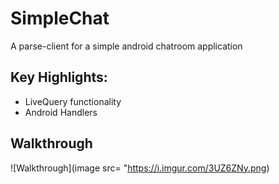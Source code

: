 # SimpleChat
 A parse-client for a simple android chatroom application
 
 ## Key Highlights:
 * LiveQuery functionality 
 * Android Handlers
 
 ## Walkthrough
 
 ![Walkthrough](image src= "https://i.imgur.com/3UZ6ZNy.png)
